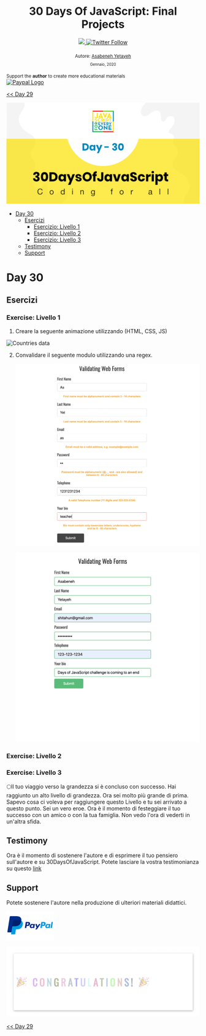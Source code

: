 <div align="center">
  <h1> 30 Days Of JavaScript: Final Projects</h1>
  <a class="header-badge" target="_blank" href="https://www.linkedin.com/in/asabeneh/">
  <img src="https://img.shields.io/badge/style--5eba00.svg?label=LinkedIn&logo=linkedin&style=social">
  </a>
  <a class="header-badge" target="_blank" href="https://twitter.com/Asabeneh">
  <img alt="Twitter Follow" src="https://img.shields.io/twitter/follow/asabeneh?style=social">
  </a>

<sub>Autore:
<a href="https://www.linkedin.com/in/asabeneh/" target="_blank">Asabeneh Yetayeh</a><br>
<small> Gennaio, 2020</small>
</sub>
</div>
</div>

<div>

</div>

<div>
<small>Support the <strong>author</strong> to create more educational materials</small> <br />  
<a href = "https://www.paypal.me/asabeneh"><img src='./../images/paypal_lg.png' alt='Paypal Logo' style="width:10%"/></a>
</div>

[<< Day 29](../29_Day_Mini_project_animating_characters/29_day_mini_project_animating_characters.md)

![Thirty Days Of JavaScript](../../images/banners/day_1_30.png)

- [Day 30](#day-30)
	- [Esercizi](#exercises)
		- [Esercizio: Livello 1](#exercise-level-1)
		- [Esercizio: Livello 2](#exercise-level-2)
		- [Esercizio: Livello 3](#exercise-level-3)
	- [Testimony](#testimony)
	- [Support](#support)

# Day 30

## Esercizi

### Exercise: Livello 1

1. Creare la seguente animazione utilizzando (HTML, CSS, JS)

![Countries data](../../images/projects/dom_mini_project_countries_object_day_10.1.gif)

2. Convalidare il seguente modulo utilizzando una regex.

   ![form validation](../../images/projects/dom_mini_project_form_validation_day_10.2.1.png)

   ![form validation](../../images/projects/dom_mini_project_form_validation_day_10.2.png)

### Exercise: Livello 2

### Exercise: Livello 3

🌕Il tuo viaggio verso la grandezza si è concluso con successo. Hai raggiunto un alto livello di grandezza. Ora sei molto più grande di prima. Sapevo cosa ci voleva per raggiungere questo Livello e tu sei arrivato a questo punto. Sei un vero eroe. Ora è il momento di festeggiare il tuo successo con un amico o con la tua famiglia. Non vedo l'ora di vederti in un'altra sfida.

## Testimony

Ora è il momento di sostenere l'autore e di esprimere il tuo pensiero sull'autore e su 30DaysOfJavaScript. Potete lasciare la vostra testimonianza su questo [link](https://testimonify.herokuapp.com/)

## Support

Potete sostenere l'autore nella produzione di ulteriori materiali didattici.

[![paypal](../../images/paypal_lg.png)](https://www.paypal.me/asabeneh)

![Congratulations](../../images/projects/congratulations.gif)

[<< Day 29](../29_Day_Mini_project_animating_characters/29_day_mini_project_animating_characters.md)  
